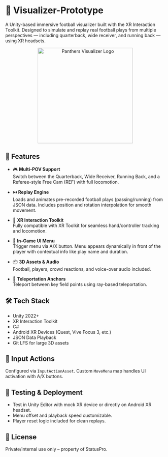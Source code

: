 # 🏈 Visualizer-Prototype

A Unity-based immersive football visualizer built with the XR Interaction Toolkit. Designed to simulate and replay real football plays from multiple perspectives — including quarterback, wide receiver, and running back — using XR headsets.

<div align="center">
  <img src="https://github.com/user-attachments/assets/b1a4c007-8a64-42b6-8df2-2cccdb7fc6fc" alt="Panthers Visualizer Logo" width="300"/>
</div>

## 🚀 Features

- 🎮 **Multi-POV Support**  
  Switch between the Quarterback, Wide Receiver, Running Back, and a Referee-style Free Cam (REF) with full locomotion.

- ⏮️ **Replay Engine**  
  Loads and animates pre-recorded football plays (passing/running) from JSON data. Includes position and rotation interpolation for smooth movement.

- 🧠 **XR Interaction Toolkit**  
  Fully compatible with XR Toolkit for seamless hand/controller tracking and locomotion.

- 🧭 **In-Game UI Menu**  
  Trigger menu via A/X button. Menu appears dynamically in front of the player with contextual info like play name and duration.

- 📦 **3D Assets & Audio**  
  Football, players, crowd reactions, and voice-over audio included.

- 🎯 **Teleportation Anchors**  
  Teleport between key field points using ray-based teleportation.

## 🛠️ Tech Stack

- Unity 2022+
- XR Interaction Toolkit
- C#
- Android XR Devices (Quest, Vive Focus 3, etc.)
- JSON Data Playback
- Git LFS for large 3D assets

## 🧩 Input Actions

Configured via `InputActionAsset`. Custom `MoveMenu` map handles UI activation with A/X buttons.

## 🧪 Testing & Deployment

- Test in Unity Editor with mock XR device or directly on Android XR headset.
- Menu offset and playback speed customizable.
- Player reset logic included for clean replays.

## 📝 License

Private/internal use only – property of StatusPro.

